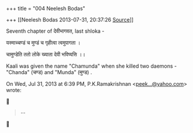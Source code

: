 +++
title = "004 Neelesh Bodas"

+++
[[Neelesh Bodas	2013-07-31, 20:37:26 [Source](https://groups.google.com/g/samskrita/c/9EMYoMLJGJI)]]



Seventh chapter of देवीभागवत, last shloka -

  

यस्माच्चण्डं च मुण्डं च गृहीत्वा त्वमुपागता ।

चामुण्डेति ततो लोके ख्याता देवी भविष्यसि ।।

  

Kaali was given the name "Chamunda" when she killed two daemons - "Chanda" (चण्ड) and "Munda" (मुण्ड) .

  

  
  

On Wed, Jul 31, 2013 at 6:39 PM, P.K.Ramakrishnan \<[peek...@yahoo.com]()\> wrote:  



> --  



